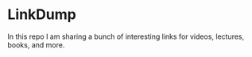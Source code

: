 # LinkDump
In this repo I am sharing a bunch of interesting links for videos, lectures, books, and more.
